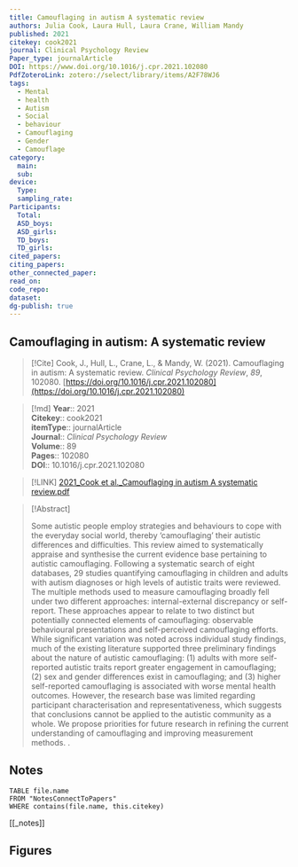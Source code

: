 ```yaml
---
title: Camouflaging in autism A systematic review
authors: Julia Cook, Laura Hull, Laura Crane, William Mandy
published: 2021
citekey: cook2021
journal: Clinical Psychology Review
Paper_type: journalArticle
DOI: https://www.doi.org/10.1016/j.cpr.2021.102080
PdfZoteroLink: zotero://select/library/items/A2F78WJ6
tags:
  - Mental
  - health
  - Autism
  - Social
  - behaviour
  - Camouflaging
  - Gender
  - Camouflage
category:
  main: 
  sub: 
device:
  Type: 
  sampling_rate: 
Participants:
  Total: 
  ASD_boys: 
  ASD_girls: 
  TD_boys: 
  TD_girls: 
cited_papers: 
citing_papers: 
other_connected_paper: 
read_on: 
code_repo: 
dataset: 
dg-publish: true
---
```


## Camouflaging in autism: A systematic review

> [!Cite]
> Cook, J., Hull, L., Crane, L., & Mandy, W. (2021). Camouflaging in autism: A systematic review. _Clinical Psychology Review_, _89_, 102080. [https://doi.org/10.1016/j.cpr.2021.102080](https://doi.org/10.1016/j.cpr.2021.102080)


>[!md]
> **Year**:: 2021   
> **Citekey**:: cook2021  
> **itemType**:: journalArticle  
> **Journal**:: *Clinical Psychology Review*  
> **Volume**:: 89   
> **Pages**:: 102080  
> **DOI**:: 10.1016/j.cpr.2021.102080    

> [!LINK] 
> [2021_Cook et al._Camouflaging in autism A systematic review.pdf](zotero://select/library/items/595YYKD3)

> [!Abstract]
>
> Some autistic people employ strategies and behaviours to cope with the everyday social world, thereby ‘camouflaging’ their autistic differences and difficulties. This review aimed to systematically appraise and synthesise the current evidence base pertaining to autistic camouflaging. Following a systematic search of eight databases, 29 studies quantifying camouflaging in children and adults with autism diagnoses or high levels of autistic traits were reviewed. The multiple methods used to measure camouflaging broadly fell under two different approaches: internal-external discrepancy or self-report. These approaches appear to relate to two distinct but potentially connected elements of camouflaging: observable behavioural presentations and self-perceived camouflaging efforts. While significant variation was noted across individual study findings, much of the existing literature supported three preliminary findings about the nature of autistic camouflaging: (1) adults with more self-reported autistic traits report greater engagement in camouflaging; (2) sex and gender differences exist in camouflaging; and (3) higher self-reported camouflaging is associated with worse mental health outcomes. However, the research base was limited regarding participant characterisation and representativeness, which suggests that conclusions cannot be applied to the autistic community as a whole. We propose priorities for future research in refining the current understanding of camouflaging and improving measurement methods.
>.
> 


## Notes

```dataview 
TABLE file.name 
FROM "NotesConnectToPapers" 
WHERE contains(file.name, this.citekey)
```

[[_notes]]

## Figures

